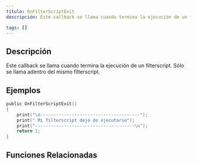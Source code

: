 ```yaml
---
título: OnFilterScriptExit
descripción: Este callback se llama cuando termina la ejecución de un filterscript. Sólo se llama adentro del mismo filterscript.

tags: []
---
```


## Descripción

Este callback se llama cuando termina la ejecución de un filterscript. Sólo se llama adentro del mismo filterscript.

## Ejemplos

```c
public OnFilterScriptExit()
{
    print("\n--------------------------------------");
    print(" Mi filterscript dejó de ejecutarse");
    print("--------------------------------------\n");
    return 1;
}
```

## Funciones Relacionadas
